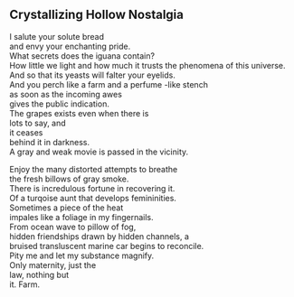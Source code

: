 Crystallizing Hollow Nostalgia
------------------------------
I salute your solute bread  
and envy your enchanting pride.  
What secrets does the iguana contain?  
How little we light and how much it trusts the phenomena of this universe.  
And so that its yeasts will falter your eyelids.  
And you perch like a farm and a perfume -like stench  
as soon as the incoming awes  
gives the public indication.  
The grapes exists even when there is  
lots to say, and  
it ceases  
behind it in darkness.  
A gray and weak movie is passed in the vicinity.  
  
Enjoy the many distorted attempts to breathe  
the fresh billows of gray smoke.  
There is incredulous fortune in recovering it.  
Of a turqoise aunt that develops femininities.  
Sometimes a piece of the heat  
impales like a foliage in my fingernails.  
From ocean wave to pillow of fog,  
hidden friendships drawn by hidden channels, a  
bruised transluscent marine car begins to reconcile.  
Pity me and let my substance magnify.  
Only maternity, just the  
law, nothing but  
it. Farm.  
